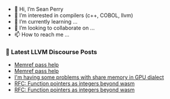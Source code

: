 - 👋 Hi, I’m Sean Perry
- 👀 I’m interested in compilers (c++, COBOL, llvm)
- 🌱 I’m currently learning ...
- 💞️ I’m looking to collaborate on ...
- 📫 How to reach me ...

<!---
s66perry/s66perry is a ✨ special ✨ repository because its `README.md` (this file) appears on your GitHub profile.
You can click the Preview link to take a look at your changes.
--->
### 📕 Latest LLVM Discourse Posts

<!-- DISCOURSE-LLVM:START -->
- [Memref pass help](https://discourse.llvm.org/t/memref-pass-help/83197#post_3)
- [Memref pass help](https://discourse.llvm.org/t/memref-pass-help/83197#post_2)
- [I&#39;m having some problems with share memory in GPU dialect](https://discourse.llvm.org/t/im-having-some-problems-with-share-memory-in-gpu-dialect/83206#post_2)
- [RFC: Function pointers as integers beyond wasm](https://discourse.llvm.org/t/rfc-function-pointers-as-integers-beyond-wasm/83208#post_4)
- [RFC: Function pointers as integers beyond wasm](https://discourse.llvm.org/t/rfc-function-pointers-as-integers-beyond-wasm/83208#post_3)
<!-- DISCOURSE-LLVM:END -->
